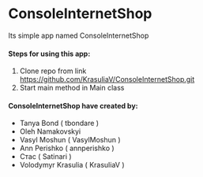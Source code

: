 # ConsoleInternetShop

Its simple app named ConsoleInternetShop

#### Steps for using this app:

1) Clone repo from link
   https://github.com/KrasuliaV/ConsoleInternetShop.git
2) Start main method in Main class

#### ConsoleInternetShop have created by:

- Tanya Bond ( tbondare )
- Oleh Namakovskyi
- Vasyl Moshun ( VasylMoshun )
- Ann Perishko ( annperishko )
- Стас ( Satinari )
- Volodymyr Krasulia ( KrasuliaV )